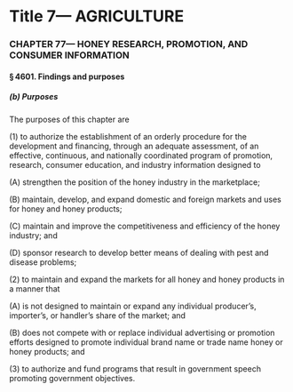 
# Title 7— AGRICULTURE
### CHAPTER 77— HONEY RESEARCH, PROMOTION, AND CONSUMER INFORMATION
#### § 4601. Findings and purposes
##### (b) Purposes

The purposes of this chapter are

(1) to authorize the establishment of an orderly procedure for the development and financing, through an adequate assessment, of an effective, continuous, and nationally coordinated program of promotion, research, consumer education, and industry information designed to

(A) strengthen the position of the honey industry in the marketplace;

(B) maintain, develop, and expand domestic and foreign markets and uses for honey and honey products;

(C) maintain and improve the competitiveness and efficiency of the honey industry; and

(D) sponsor research to develop better means of dealing with pest and disease problems;

(2) to maintain and expand the markets for all honey and honey products in a manner that

(A) is not designed to maintain or expand any individual producer’s, importer’s, or handler’s share of the market; and

(B) does not compete with or replace individual advertising or promotion efforts designed to promote individual brand name or trade name honey or honey products; and

(3) to authorize and fund programs that result in government speech promoting government objectives.
